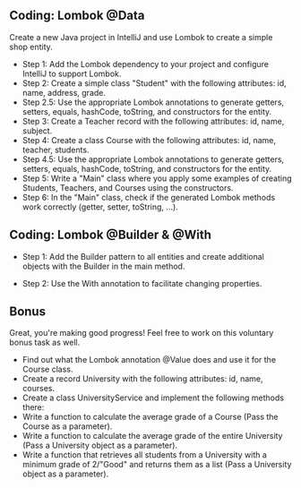 
## Coding: Lombok @Data

Create a new Java project in IntelliJ and use Lombok to create a simple shop entity.

-   Step 1: Add the Lombok dependency to your project and configure IntelliJ to support Lombok.
-   Step 2: Create a simple class "Student" with the following attributes: id, name, address, grade.
-   Step 2.5: Use the appropriate Lombok annotations to generate getters, setters, equals, hashCode, toString, and constructors for the entity.
-   Step 3: Create a Teacher record with the following attributes: id, name, subject.
-   Step 4: Create a class Course with the following attributes: id, name, teacher, students.
-   Step 4.5: Use the appropriate Lombok annotations to generate getters, setters, equals, hashCode, toString, and constructors for the entity.
-   Step 5: Write a "Main" class where you apply some examples of creating Students, Teachers, and Courses using the constructors.
-   Step 6: In the "Main" class, check if the generated Lombok methods work correctly (getter, setter, toString, ...).

## Coding: Lombok @Builder & @With

-   Step 1: Add the Builder pattern to all entities and create additional objects with the Builder in the main method.

-   Step 2: Use the With annotation to facilitate changing properties.
## Bonus

Great, you're making good progress! Feel free to work on this voluntary bonus task as well.

-   Find out what the Lombok annotation @Value does and use it for the Course class.
-   Create a record University with the following attributes: id, name, courses.
-   Create a class UniversityService and implement the following methods there:
-   Write a function to calculate the average grade of a Course (Pass the Course as a parameter).
-   Write a function to calculate the average grade of the entire University (Pass a University object as a parameter).
-   Write a function that retrieves all students from a University with a minimum grade of 2/"Good" and returns them as a list (Pass a University object as a parameter).